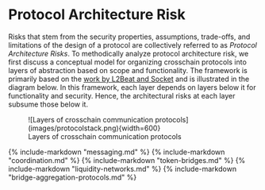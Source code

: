 # Protocol Architecture Risk
Risks that stem from the security properties, assumptions, trade-offs, and limitations of the design of a protocol are collectively referred to as _Protocol Architecture Risks_.  To methodically analyze protocol architecture risk, we first discuss a conceptual model for organizing crosschain protocols into layers of abstraction based on scope and functionality. The framework is primarily based on the [work by L2Beat and Socket](https://gov.l2beat.com/t/l2bridge-risk-framework/31) and is illustrated in the diagram below. In this framework, each layer depends on layers below it for functionality and security. Hence, the architectural risks at each layer subsume those below it. 

<figure markdown>
  ![Layers of crosschain communication protocols](images/protocolstack.png){width=600}
  <figcaption>Layers of crosschain communication protocols</figcaption>
</figure>


{% include-markdown "messaging.md" %}
{% include-markdown "coordination.md" %}
{% include-markdown "token-bridges.md" %}
{% include-markdown "liquidity-networks.md" %}
{% include-markdown "bridge-aggregation-protocols.md" %}
